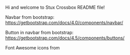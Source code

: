 Hi and welcome to Stux Crossbox README file!




Navbar from bootstrap:
https://getbootstrap.com/docs/4.0/components/navbar/


Button in navbar from bootstrap:
https://getbootstrap.com/docs/4.5/components/buttons/

Font Awesome icons from 
